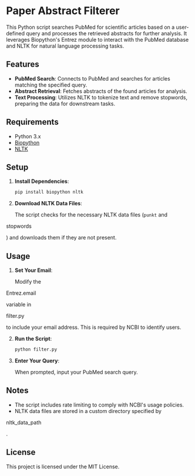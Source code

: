 # Paper Abstract Filterer

This Python script searches PubMed for scientific articles based on a user-defined query and processes the retrieved abstracts for further analysis. It leverages Biopython's Entrez module to interact with the PubMed database and NLTK for natural language processing tasks.

## Features

- **PubMed Search**: Connects to PubMed and searches for articles matching the specified query.
- **Abstract Retrieval**: Fetches abstracts of the found articles for analysis.
- **Text Processing**: Utilizes NLTK to tokenize text and remove stopwords, preparing the data for downstream tasks.

## Requirements

- Python 3.x
- [Biopython](https://biopython.org/)
- [NLTK](https://www.nltk.org/)

## Setup

1. **Install Dependencies**:

   ```bash
   pip install biopython nltk
   ```

2. **Download NLTK Data Files**:

   The script checks for the necessary NLTK data files (`punkt` and 

stopwords

) and downloads them if they are not present.

## Usage

1. **Set Your Email**:

   Modify the 

Entrez.email

 variable in 

filter.py

 to include your email address. This is required by NCBI to identify users.

2. **Run the Script**:

   ```bash
   python filter.py
   ```

3. **Enter Your Query**:

   When prompted, input your PubMed search query.

## Notes

- The script includes rate limiting to comply with NCBI's usage policies.
- NLTK data files are stored in a custom directory specified by 

nltk_data_path

.

## License

This project is licensed under the MIT License.